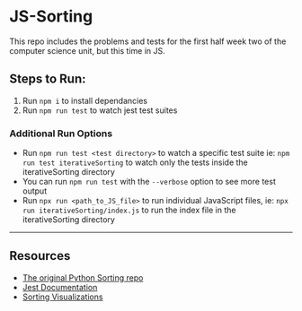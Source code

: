 # JS-Sorting

This repo includes the problems and tests for the first half week two of the computer science unit, but this time in JS.

## Steps to Run:

1. Run `npm i` to install dependancies
2. Run `npm run test` to watch jest test suites

### Additional Run Options

- Run `npm run test <test directory>` to watch a specific test suite ie: `npm run test iterativeSorting` to watch only the tests inside the iterativeSorting directory
- You can run `npm run test` with the `--verbose` option to see more test output
- Run `npx run <path_to_JS_file>` to run individual JavaScript files, ie: `npx run iterativeSorting/index.js` to run the index file in the iterativeSorting directory

---

## Resources

- [The original Python Sorting repo](https://github.com/LambdaSchool/Sorting)
- [Jest Documentation](https://jestjs.io/docs/en/getting-started)
- [Sorting Visualizations](https://www.cs.usfca.edu/~galles/visualization/ComparisonSort.html)
